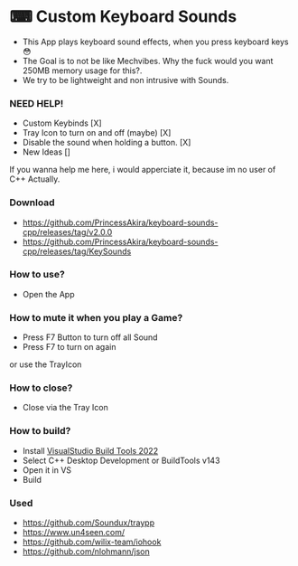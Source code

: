 # ⌨ Custom Keyboard Sounds
- This App plays keyboard sound effects, when you press keyboard keys 😳
- The Goal is to not be like Mechvibes. Why the fuck would you want 250MB memory usage for this?.
- We try to be lightweight and non intrusive with Sounds.

### NEED HELP!

- Custom Keybinds [X]
- Tray Icon to turn on and off (maybe) [X]
- Disable the sound when holding a button. [X]
- New Ideas []

If you wanna help me here, i would apperciate it, because im no user of C++ Actually.

### Download

- https://github.com/PrincessAkira/keyboard-sounds-cpp/releases/tag/v2.0.0
- https://github.com/PrincessAkira/keyboard-sounds-cpp/releases/tag/KeySounds

### How to use?

- Open the App

### How to mute it when you play a Game?

- Press F7 Button to turn off all Sound
- Press F7 to turn on again

or use the TrayIcon

### How to close?

- Close via the Tray Icon

### How to build?

- Install [VisualStudio Build Tools 2022](https://aka.ms/vs/17/release/vs_BuildTools.exe)
- Select C++ Desktop Development or BuildTools v143
- Open it in VS
- Build

### Used

- https://github.com/Soundux/traypp
- https://www.un4seen.com/
- https://github.com/wilix-team/iohook
- https://github.com/nlohmann/json
